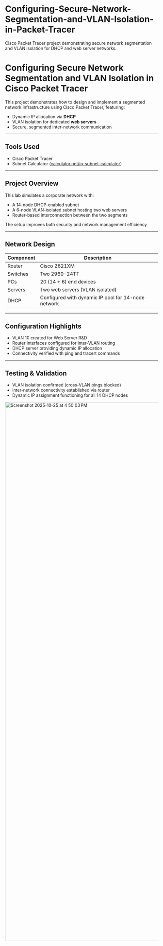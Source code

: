 # Configuring-Secure-Network-Segmentation-and-VLAN-Isolation-in-Packet-Tracer
Cisco Packet Tracer project demonstrating secure network segmentation and VLAN isolation for DHCP and web server networks.

# Configuring Secure Network Segmentation and VLAN Isolation in Cisco Packet Tracer

This project demonstrates how to design and implement a segmented network infrastructure using Cisco Packet Tracer, featuring:

- Dynamic IP allocation via **DHCP**
- VLAN isolation for dedicated **web servers**
- Secure, segmented inter-network communication

---

## Tools Used
- Cisco Packet Tracer
- Subnet Calculator ([calculator.net/ip-subnet-calculator](https://www.calculator.net/ip-subnet-calculator.html))

---

## Project Overview

This lab simulates a corporate network with:
- A 14-node DHCP-enabled subnet
- A 6-node VLAN-isolated subnet hosting two web servers
- Router-based interconnection between the two segments

The setup improves both security and network management efficiency

---

## Network Design

| Component | Description |
|------------|-------------|
| Router | Cisco 2621XM |
| Switches | Two 2960-24TT |
| PCs | 20 (14 + 6) end devices |
| Servers | Two web servers (VLAN isolated) |
| DHCP | Configured with dynamic IP pool for 14-node network |

---

## Configuration Highlights
- VLAN 10 created for Web Server R&D
- Router interfaces configured for inter-VLAN routing
- DHCP server providing dynamic IP allocation
- Connectivity verified with ping and tracert commands

---

## Testing & Validation
- VLAN isolation confirmed (cross-VLAN pings blocked)  
- Inter-network connectivity established via router  
- Dynamic IP assignment functioning for all 14 DHCP nodes

<img width="3699" height="1774" alt="Screenshot 2025-10-25 at 4 50 03 PM" src="https://github.com/user-attachments/assets/a8cdac3a-afe0-4801-ba8f-76b442f9d0cf" />
